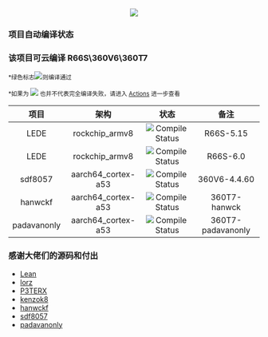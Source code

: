 <h1 align="center"> <a href="https://sunguoqi.com/"> <img src="https://readme-typing-svg.herokuapp.com/?lines=欢迎使用！&center=true&size=27"> </a> </h1>

### 项目自动编译状态
### 该项目可云编译 R66S\360V6\360T7

<small>*绿色标志![](https://img.shields.io/badge/-passing-brightgreen)则编译通过</small>

<small>*如果为 ![](https://img.shields.io/badge/-falling-red) 也并不代表完全编译失败，请进入 [Actions](https://github.com/hkk666/OpenWrt-Actions/actions) 进一步查看</small>

|项目|架构|状态|备注|
|:-:|:-:|:-:|:-:|
|LEDE|rockchip_armv8|![Compile Status](https://img.shields.io/github/workflow/status/hkk666/OpenWrt-Actions/R66S-5.15?label=)|R66S-5.15|
|LEDE|rockchip_armv8|![Compile Status](https://img.shields.io/github/workflow/status/hkk666/OpenWrt-Actions/R66S-6.0?label=)|R66S-6.0|
|sdf8057|aarch64_cortex-a53|![Compile Status](https://img.shields.io/github/workflow/status/hkk666/OpenWrt-Actions/360V6?label=)|360V6-4.4.60|
|hanwckf|aarch64_cortex-a53|![Compile Status](https://img.shields.io/github/workflow/status/hkk666/OpenWrt-Actions/360T7-hanwckf?label=)|360T7-hanwck|
|padavanonly|aarch64_cortex-a53|![Compile Status](https://img.shields.io/github/workflow/status/hkk666/OpenWrt-Actions/360T7-immortalwrt?label=)|360T7-padavanonly|

### 感谢大佬们的源码和付出 

- [Lean](https://github.com/coolsnowwolf/lede)
- [lorz](https://github.com/1orz/My-action)
- [P3TERX](https://github.com/P3TERX/Actions-OpenWrt)
- [kenzok8](https://github.com/kenzok8/openwrt-packages)
- [hanwckf](https://github.com/hanwckf/immortalwrt-mt798x)
- [sdf8057](https://github.com/sdf8057)
- [padavanonly](https://github.com/padavanonly/immortalwrtARM)

